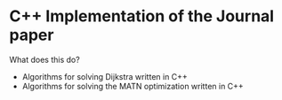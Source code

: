 # C++ Implementation of the Journal paper

What does this do?

* Algorithms for solving Dijkstra written in C++
* Algorithms for solving the MATN optimization written in C++
